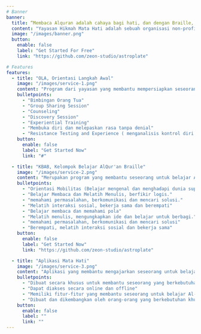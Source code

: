 ```yaml
---
# Banner
banner:
  title: “Membaca Alquran adalah cahaya bagi hati, dan dengan Braille, cahaya itu dapat dirasakan oleh semua.”
  content: "Yayasan Hikmah Mata Hati adalah sebuah organisasi non-profit yang bergerak di bidang pendidikan, kesehatan, dan kemanusiaan. Yayasan mata hati berdiri pada tahun 2015 dengan tujuan untuk memberikan bantuan dan dukungan kepada masyarakat yang membutuhkan."
  image: "/images/banner.png"
  button:
    enable: false
    label: "Get Started For Free"
    link: "https://github.com/zeon-studio/astroplate"

# Features
features:
  - title: "OLA, Orientasi Langkah Awal"
    image: "/images/service-1.png"
    content: "Program dari yayasan yang membantu mempersiapkan seseorang yang berkebutuhan untuk berinteraksi dengan lingkungan sekitar. Program ini terdiri dari beberapa tahapan yang membantu seseorang untuk menjadi lebih mandiri dan mandiri."
    bulletpoints:
      - "Bimbingan Orang Tua"
      - "Group Sharing Session"
      - "Counseling"
      - "Discovery Session"
      - "Experiential Training"
      - "Membuka diri dan melepaskan rasa tanpa denial"
      - "Resistance Testing and Experience ( menganalisis kontrol diri (impulse) dan regulasi emosi)" 
    button:
      enable: false
      label: "Get Started Now"
      link: "#"

  - title: "KBAB, Kelompok Belajar AlQur'an Braille"
    image: "/images/service-2.png"
    content: "Merupakan program yang membantu seseorang untuk belajar Al-Qur'an dengan menggunakan metode Braille. Program ini terdiri dari beberapa tahapan yang membantu seseorang untuk belajar Al-Qur'an dengan mudah dan cepat."
    bulletpoints:
      - "Orientasi Mobilitas (Belajar mengenal dan menghadapi dunia supaya berani bertindak . Navigating the world surrounding )"
      - "Belajar Membaca dan Melatih Menulis, berfikir logis."
      - "memahami permasalahan, berkomunikasi dan mencari solusi."
      - "Melatih interaksi sosial, bekerja sama dan berempati"
      - "Belajar membaca dan memahami pola"
      - "Melatih menulis, mengungkapkan ide dan belajar untuk berbagi."
      - "memahami permasalahan, berkomunikasi dan mencari solusi"
      - "Berempati, melatih interaksi sosial dan bekerja sama"
    button:
      enable: false
      label: "Get Started Now"
      link: "https://github.com/zeon-studio/astroplate"

  - title: "Aplikasi Mata Hati"
    image: "/images/service-3.png"
    content: "Aplikasi yang membantu mengajarkan seseorang untuk belajar Al-Qur'an dengan menggunakan metode Braille. Aplikasi ini terdiri dari beberapa tahapan yang membantu seseorang untuk belajar Al-Qur'an dengan mudah dan cepat."
    bulletpoints:
      - "Dibuat secara khusus untuk membantu seseorang yang berkebutuhan khusus"
      - "Dapat diakses secara online dan offline"
      - "Memiliki fitur-fitur yang membantu seseorang untuk belajar Al-Qur'an dengan mudah dan cepat"
      - "Dibuat dan dikembangkan oleh orang-orang yang berkebutuhan khusus"
    button:
      enable: false
      label: ""
      link: ""
---
```

